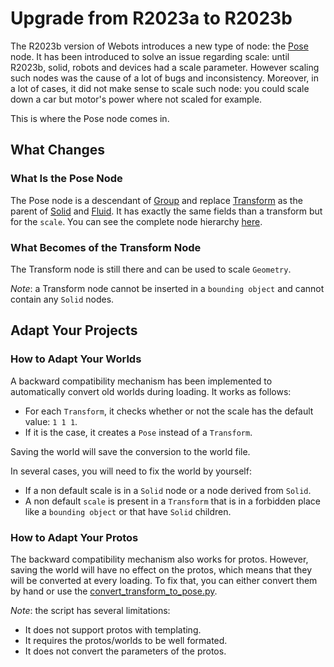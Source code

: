 # Upgrade from R2023a to R2023b
The R2023b version of Webots introduces a new type of node: the [Pose](../reference/pose.md) node.
It has been introduced to solve an issue regarding scale: until R2023b, solid, robots and devices had a scale parameter.
However scaling such nodes was the cause of a lot of bugs and inconsistency.
Moreover, in a lot of cases, it did not make sense to scale such node: you could scale down a car but motor's power where not scaled for example.

This is where the Pose node comes in.

## What Changes
### What Is the Pose Node

The Pose node is a descendant of [Group](../reference/group.md) and replace [Transform](../reference/transform.md) as the parent of [Solid](../reference/solid.md) and [Fluid](../reference/fluid.md).
It has exactly the same fields than a transform but for the `scale`.
You can see the complete node hierarchy [here](../reference/node-chart.md).

### What Becomes of the Transform Node

The Transform node is still there and can be used to scale `Geometry`.

*Note*: a Transform node cannot be inserted in a `bounding object` and cannot contain any `Solid` nodes.

## Adapt Your Projects
### How to Adapt Your Worlds
A backward compatibility mechanism has been implemented to automatically convert old worlds during loading.
It works as follows:
  - For each `Transform`, it checks whether or not the scale has the default value: `1 1 1`.
  - If it is the case, it creates a `Pose` instead of a `Transform`.

Saving the world will save the conversion to the world file.

In several cases, you will need to fix the world by yourself:
  - If a non default scale is in a `Solid` node or a node derived from `Solid`.
  - A non default `scale` is present in a `Transform` that is in a forbidden place like a `bounding object` or that have `Solid` children.

### How to Adapt Your Protos

The backward compatibility mechanism also works for protos.
However, saving the world will have no effect on the protos, which means that they will be converted at every loading.
To fix that, you can either convert them by hand or use the [convert\_transform\_to\_pose.py](https://raw.githubusercontent.com/cyberbotics/webots/master/scripts/converter/convert_transform_to_pose.py).

*Note*: the script has several limitations:
  - It does not support protos with templating.
  - It requires the protos/worlds to be well formated.
  - It does not convert the parameters of the protos.
